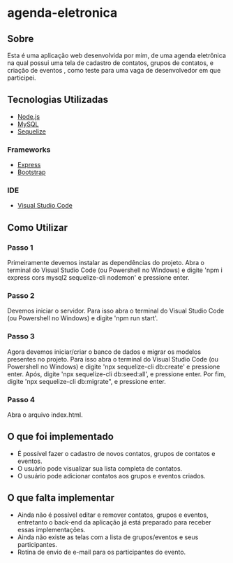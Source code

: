 # agenda-eletronica

## Sobre
Esta é uma aplicação web desenvolvida por mim, de uma agenda eletrônica na qual possui uma tela de cadastro de contatos, 
grupos de contatos, e criação de eventos , como teste para uma vaga de desenvolvedor em que participei.

## Tecnologias Utilizadas
* [Node.js](https://nodejs.org/en/)
* [MySQL](https://www.mysql.com)
* [Sequelize](https://sequelize.org)

### Frameworks
* [Express](https://expressjs.com/pt-br/)
* [Bootstrap](https://getbootstrap.com/)

### IDE
* [Visual Studio Code](https://code.visualstudio.com/)

## Como Utilizar
### Passo 1
Primeiramente devemos instalar as dependências do projeto. Abra o terminal do Visual Studio Code (ou Powershell no Windows) e digite 'npm i express cors mysql2 sequelize-cli nodemon' e pressione enter.

### Passo 2
Devemos iniciar o servidor. Para isso abra o terminal do Visual Studio Code (ou Powershell no Windows) e digite 'npm run start'. 

### Passo 3
Agora devemos iniciar/criar o banco de dados e migrar os modelos presentes no projeto. Para isso abra o terminal do Visual Studio Code (ou Powershell no Windows) e digite 'npx sequelize-cli db:create' e pressione enter. Após, digite 'npx sequelize-cli db:seed:all', e pressione enter. Por fim, digite 'npx sequelize-cli db:migrate", e pressione enter.

### Passo 4
Abra o arquivo index.html.

## O que foi implementado
* É possível fazer o cadastro de novos contatos, grupos de contatos e eventos.
* O usuário pode visualizar sua lista completa de contatos.
* O usuário pode adicionar contatos aos grupos e eventos criados.

## O que falta implementar
* Ainda não é possível editar e remover contatos, grupos e eventos, entretanto o back-end da aplicação já está preparado para receber essas implementações.
* Ainda não existe as telas com a lista de grupos/eventos e seus participantes.
* Rotina de envio de e-mail para os participantes do evento.

